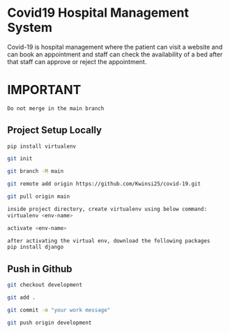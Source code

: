 # Covid19 Hospital Management System

Covid-19 is hospital management where the patient can visit a website and can book an appointment and staff can check the availability of a bed after that staff can approve or reject the appointment.  

# IMPORTANT
```bash
Do not merge in the main branch
```

## Project Setup Locally
```bash
pip install virtualenv
```
```bash
git init
```
```bash
git branch -M main
```
```bash
git remote add origin https://github.com/Kwinsi25/covid-19.git 
```
```bash
git pull origin main
```
```bash
inside project directory, create virtualenv using below command:
virtualenv <env-name>
```
```bash
activate <env-name>
```
```bash
after activating the virtual env, download the following packages
pip install django
```

## Push in Github
```bash
git checkout development
```
```bash
git add .
```
```bash
git commit -m "your work message"
```
```bash
git push origin development
```